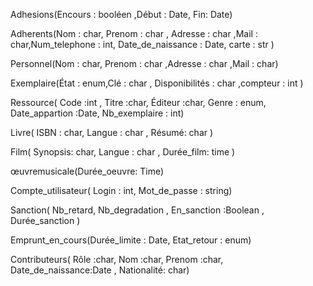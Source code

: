 Adhesions(Encours : booléen ,Début : Date, Fin: Date)

Adherents(Nom : char, Prenom : char , Adresse : char ,Mail : char,Num_telephone : int, Date_de_naissance : Date, carte : str )

Personnel(Nom : char, Prenom : char ,Adresse : char ,Mail : char)

Exemplaire(État : enum,Clé : char , Disponibilités : char ,compteur : int )

Ressource( Code :int , Titre :char, Éditeur :char, Genre : enum, Date_appartion :Date, Nb_exemplaire : int)

Livre( ISBN : char, Langue : char , Résumé: char )

Film( Synopsis: char, Langue : char , Durée_film: time  )

œuvremusicale(Durée_oeuvre: Time)

Compte_utilisateur( Login : int, Mot_de_passe : string)

Sanction( Nb_retard, Nb_degradation , En_sanction :Boolean , Durée_sanction )

Emprunt_en_cours(Durée_limite : Date, Etat_retour : enum)

Contributeurs( Rôle :char, Nom :char, Prenom :char, Date_de_naissance:Date , Nationalité: char) 
